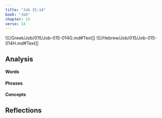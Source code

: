 ```yaml
---
title: "Job 15:14"
book: "Job"
chapter: 15
verse: 14
---
```

![[/Greek/Job/015/Job-015-014G.md#Text]]
![[/Hebrew/Job/015/Job-015-014H.md#Text]]

## Analysis

#### Words

#### Phrases

#### Concepts

## Reflections
